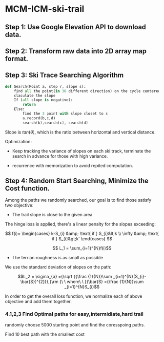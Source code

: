 # MCM-ICM-ski-trail

## Step 1: Use Google Elevation API to download data.

## Step 2: Transform raw data into 2D array map format.

## Step 3: Ski Trace Searching Algorithm
```Python
def Search(Point a, step r, slope s):
    find all the point(in 36 different direction) on the cycle centered at a, radius = r.
    claculate the slope
    If (all slope is negative):
        return
    Else:
        find the 3 point with slope closet to s
        a.record(b,c,d)
        search(b),search(c), search(d)
```
Slope is $tan(\theta)$, which is the ratio between horizontal and vertical distance.

Optimization:

* Keep tracking the variance of slopes on each ski track, terminate the search in advance for those with high variance.

* recurrence with memorization to avoid repited computation.

## Step 4: Random Start Searching, Minimize the Cost function.

Among the paths we randomly searched, our goal is to find those satisfy two objective:

* The trail slope is close to the given area

The hinge loss is applied, there's a linear penalty for the slopes exceeding:

$$
f(i)=
\begin{cases}
k-S_{i} &amp; \text{ if } S_{i}&lt;k \\ 
\infty &amp; \text{ if } S_{i}&gt;k' 
\end{cases}
$$

$$ L_1 = \sum_{i=1}^{N}f(i)$$

* The terrian roughness is as small as possible

We use the standard deviation of slopes on the path:

$$L_2 = \sigma_{a} ={\sqrt {{\frac {1}{N}}\sum _{i=1}^{N}(S_{i}-\bar{S})^{2}}},{\rm {\ \ where\ \ }}\bar{S} ={\frac {1}{N}}\sum _{i=1}^{N}S_{i}$$

In order to get the overall loss function, we normalize each of above objective and add them together.

### 4.1,2,3 Find Optimal paths for easy,intermidiate,hard trail

randomly choose 5000 starting point and find the coresspoing paths.

Find 10 best path with the smallest cost
